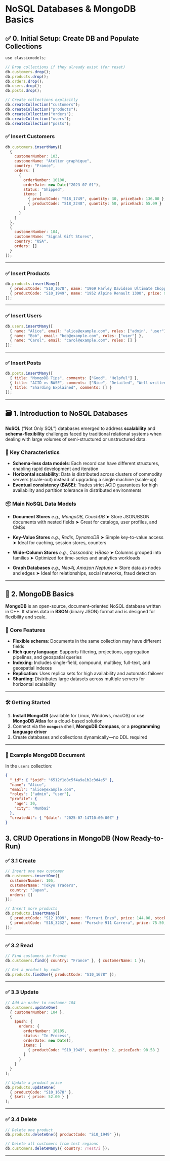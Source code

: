 # NoSQL Databases & MongoDB Basics

## ✅ 0. Initial Setup: Create DB and Populate Collections

```js
use classicmodels;

// Drop collections if they already exist (for reset)
db.customers.drop();
db.products.drop();
db.orders.drop();
db.users.drop();
db.posts.drop();
```

```js
// Create collections explicitly
db.createCollection("customers");
db.createCollection("products");
db.createCollection("orders");
db.createCollection("users");
db.createCollection("posts");
```

### ✅ Insert Customers

```js
db.customers.insertMany([
  {
    customerNumber: 103,
    customerName: "Atelier graphique",
    country: "France",
    orders: [
      {
        orderNumber: 10100,
        orderDate: new Date("2023-07-01"),
        status: "Shipped",
        items: [
          { productCode: "S18_1749", quantity: 30, priceEach: 136.00 },
          { productCode: "S18_2248", quantity: 50, priceEach: 55.09 }
        ]
      }
    ]
  },
  {
    customerNumber: 104,
    customerName: "Signal Gift Stores",
    country: "USA",
    orders: []
  }
]);
```

---

### ✅ Insert Products

```js
db.products.insertMany([
  { productCode: "S10_1678", name: "1969 Harley Davidson Ultimate Chopper", price: 48.81, stock: 100 },
  { productCode: "S10_1949", name: "1952 Alpine Renault 1300", price: 98.58, stock: 50 }
]);
```

---

### ✅ Insert Users

```js
db.users.insertMany([
  { name: "Alice", email: "alice@example.com", roles: ["admin", "user"] },
  { name: "Bob", email: "bob@example.com", roles: ["user"] },
  { name: "Carol", email: "carol@example.com", roles: [] }
]);
```

---

### ✅ Insert Posts

```js
db.posts.insertMany([
  { title: "MongoDB Tips", comments: ["Good", "Helpful"] },
  { title: "ACID vs BASE", comments: ["Nice", "Detailed", "Well-written"] },
  { title: "Sharding Explained", comments: [] }
]);
```

---

## 🗃️ 1. Introduction to NoSQL Databases

**NoSQL** (“Not Only SQL”) databases emerged to address **scalability** and **schema-flexibility** challenges faced by traditional relational systems when dealing with large volumes of semi-structured or unstructured data.

### 🔑 Key Characteristics

* **Schema-less data models**: Each record can have different structures, enabling rapid development and iteration
* **Horizontal scalability**: Data is distributed across clusters of commodity servers (scale-out) instead of upgrading a single machine (scale-up)
* **Eventual consistency (BASE)**: Trades strict ACID guarantees for high availability and partition tolerance in distributed environments

### 📦 Main NoSQL Data Models

* **Document Stores**
  *e.g., MongoDB, CouchDB*
  ➤ Store JSON/BSON documents with nested fields
  ➤ Great for catalogs, user profiles, and CMSs

* **Key-Value Stores**
  *e.g., Redis, DynamoDB*
  ➤ Simple key-to-value access
  ➤ Ideal for caching, session stores, counters

* **Wide-Column Stores**
  *e.g., Cassandra, HBase*
  ➤ Columns grouped into families
  ➤ Optimized for time-series and analytics workloads

* **Graph Databases**
  *e.g., Neo4j, Amazon Neptune*
  ➤ Store data as nodes and edges
  ➤ Ideal for relationships, social networks, fraud detection

---

## 🍃 2. MongoDB Basics

**MongoDB** is an open-source, document-oriented NoSQL database written in C++. It stores data in **BSON** (binary JSON) format and is designed for flexibility and scale.

### 🚀 Core Features

* **Flexible schema**: Documents in the same collection may have different fields
* **Rich query language**: Supports filtering, projections, aggregation pipelines, and geospatial queries
* **Indexing**: Includes single-field, compound, multikey, full-text, and geospatial indexes
* **Replication**: Uses replica sets for high availability and automatic failover
* **Sharding**: Distributes large datasets across multiple servers for horizontal scalability

---

### 🛠 Getting Started

1. **Install MongoDB** (available for Linux, Windows, macOS) or use **MongoDB Atlas** for a cloud-based solution
2. Connect via the **`mongosh`** shell, **MongoDB Compass**, or a **programming language driver**
3. Create databases and collections dynamically—no DDL required

---

### 🧾 Example MongoDB Document

In the `users` collection:

```json
{
  "_id": { "$oid": "6512f1d8c5f4a9a1b2c3d4e5" },
  "name": "Alice",
  "email": "alice@example.com",
  "roles": ["admin", "user"],
  "profile": {
    "age": 30,
    "city": "Mumbai"
  },
  "createdAt": { "$date": "2025-07-14T10:00:00Z" }
}
```


## 3. CRUD Operations in MongoDB (Now Ready-to-Run)

### ✅ 3.1 Create

```js
// Insert one new customer
db.customers.insertOne({
  customerNumber: 105,
  customerName: "Tokyo Traders",
  country: "Japan",
  orders: []
});

// Insert more products
db.products.insertMany([
  { productCode: "S12_1099", name: "Ferrari Enzo", price: 144.00, stock: 30 },
  { productCode: "S18_3232", name: "Porsche 911 Carrera", price: 75.50, stock: 20 }
]);
```

---

### ✅ 3.2 Read

```js
// Find customers in France
db.customers.find({ country: "France" }, { customerName: 1 });

// Get a product by code
db.products.findOne({ productCode: "S10_1678" });
```

---

### ✅ 3.3 Update

```js
// Add an order to customer 104
db.customers.updateOne(
  { customerNumber: 104 },
  {
    $push: {
      orders: {
        orderNumber: 10105,
        status: "In Process",
        orderDate: new Date(),
        items: [
          { productCode: "S10_1949", quantity: 2, priceEach: 98.58 }
        ]
      }
    }
  }
);

// Update a product price
db.products.updateOne(
  { productCode: "S10_1678" },
  { $set: { price: 52.00 } }
);
```

---

### ✅ 3.4 Delete

```js
// Delete one product
db.products.deleteOne({ productCode: "S10_1949" });

// Delete all customers from test regions
db.customers.deleteMany({ country: /Test/i });
```

---

